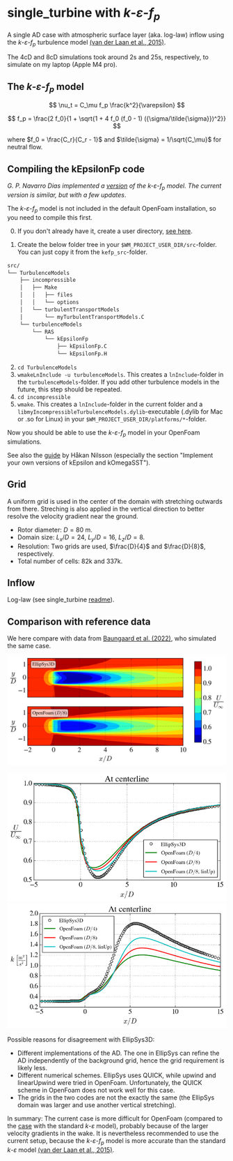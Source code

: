 # single_turbine with $k$-$`\varepsilon`$-$`f_p`$

A single AD case with atmospheric surface layer (aka. log-law) inflow using the $k$-$`\varepsilon`$-$`f_p`$ turbulence model [(van der Laan et al., 2015)](https://onlinelibrary.wiley.com/doi/abs/10.1002/we.1736).

The 4cD and 8cD simulations took around 2s and 25s, respectively, to simulate on my laptop (Apple M4 pro).

## The $k$-$`\varepsilon`$-$`f_p`$ model

$$
\nu_t = C_\mu f_p \frac{k^2}{\varepsilon}
$$

$$
f_p = \frac{2 f_0}{1 + \sqrt{1 + 4 f_0 (f_0 - 1) ({\sigma/\tilde{\sigma}})^2}}
$$

where $f_0 = \frac{C_r}{C_r - 1}$ and $\tilde{\sigma} = 1/\sqrt{C_\mu}$ for neutral flow.


## Compiling the kEpsilonFp code

*G. P. Navarro Dias implemented a [version](https://www.researchgate.net/publication/340929542_code_available_k-epsilon-fp_turbulence_model_for_OpenFOAM_41_and_OpenFOAM_v2012_From_van_dar_Laan_et_al_2015) of the $`k`$-$`\varepsilon`$-$`f_p`$ model. The current version is similar, but with a few updates*. 



The $k$-$`\varepsilon`$-$`f_p`$ model is not included in the default OpenFoam installation, so you need to compile this first. 

0. If you don't already have it, create a user directory, [see here](https://github.com/mchba/actuatorDiskFoam/tree/main?tab=readme-ov-file#actuator-disk-ad-compilation).

1. Create the below folder tree in your `$WM_PROJECT_USER_DIR/src`-folder. You can just copy it from the `kefp_src`-folder.


```bash 
src/
└── TurbulenceModels
    ├── incompressible
    │   ├── Make
    │   │   ├── files
    │   │   └── options
    │   └── turbulentTransportModels
    │       └── myTurbulentTransportModels.C
    └── turbulenceModels
        └── RAS
            └── kEpsilonFp
                ├── kEpsilonFp.C
                └── kEpsilonFp.H
```

2. `cd TurbulenceModels`
3. `wmakeLnInclude -u turbulenceModels`. This creates a `lnInclude`-folder in the `turbulenceModels`-folder. If you add other turbulence models in the future, this step should be repeated.
4. `cd incompressible`
5. `wmake`. This creates a `lnInclude`-folder in the current folder and a `libmyIncompressibleTurbulenceModels.dylib`-executable (.dylib for Mac or .so for Linux) in your `$WM_PROJECT_USER_DIR/platforms/*`-folder.  

Now you should be able to use the $k$-$`\varepsilon`$-$`f_p`$ model in your OpenFoam simulations.

See also the [guide](https://onlinelibrary.wiley.com/doi/abs/10.1002/we.1736)  by Håkan Nilsson (especially the section "Implement your own versions of kEpsilon and kOmegaSST").


## Grid

A uniform grid is used in the center of the domain with stretching outwards from there. Streching is also applied in the vertical direction to better resolve the velocity gradient near the ground.

- Rotor diameter: $D = 80$ m.
- Domain size: $L_x/D = 24$, $L_y/D = 16$, $L_z/D = 8$.
- Resolution: Two grids are used, $\frac{D}{4}$ and $\frac{D}{8}$, respectively.
- Total number of cells: 82k and 337k.



## Inflow

Log-law (see single_turbine [readme](https://github.com/mchba/actuatorDiskFoam/tree/main/examples/single_turbine)).


## Comparison with reference data

We here compare with data from [Baungaard et al. (2022)](https://wes.copernicus.org/articles/7/1975/2022/), who simulated the same case.

![](U_contour.png)

![](centerline_U.png)
![](centerline_TKE.png)

Possible reasons for disagreement with EllipSys3D:
- Different implementations of the AD. The one in EllipSys can refine the AD independently of the background grid, hence the grid requirement is likely less.
- Different numerical schemes. EllipSys uses QUICK, while upwind and linearUpwind were tried in OpenFoam. Unfortunately, the QUICK scheme in OpenFoam does not work well for this case.
- The grids in the two codes are not the exactly the same (the EllipSys domain was larger and use another vertical stretching).

In summary: The current case is more difficult for OpenFoam (compared to the [case](https://github.com/mchba/actuatorDiskFoam/tree/main/examples/single_turbine) with the standard $k$-$`\varepsilon`$ model), probably because of the larger velocity gradients in the wake. It is nevertheless recommended to use the current setup, because the $k$-$`\varepsilon`$-$`f_p`$ model is more accurate than the standard $k$-$`\varepsilon`$ model [(van der Laan et al., 2015)](https://onlinelibrary.wiley.com/doi/abs/10.1002/we.1736).




